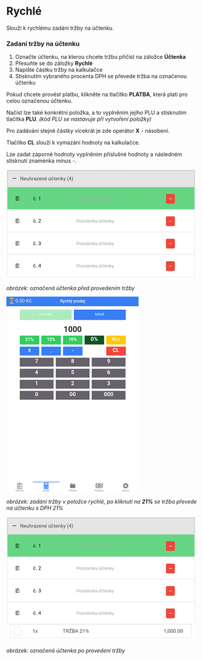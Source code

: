# Rychlé

Slouží k rychlému zadání tržby na účtenku.

### Zadaní tržby na účtenku

1. Označte účtenku, na kterou chcete tržbu přičíst na záložce **Účtenka**
2. Přesuňte se do záložky **Rychlé** 
3. Napište částku tržby na kalkulačce
4. Stisknutím vybraného procenta DPH se převede tržba na označenou účtenku

Pokud chcete provést platbu, klikněte na tlačítko **PLATBA**, která platí pro celou označenou účtenku.

Načíst lze také konkrétní položka, a to vyplněním jejího PLU a stisknutím tlačítka **PLU**. *(kód PLU se nastavuje při vytvoření položky)*

Pro zadávání stejné částky vícekrát je zde operátor **X** - násobení.

Tlačítko **CL** slouží k vymazání hodnoty na kalkulačce.

Lze zadat záporné hodnoty vyplněním příslušné hodnoty a následném stisknutí znaménka mínus -.

![](img/quick_after.png)

*obrázek: označená účtenka před provedením tržby*

![](img/quick_quick.png)

*obrázek: zadání tržby v položce rychlé, po kliknutí na **21%** se tržba převede na účtenku s DPH 21%*

![](img/quick_before.png)

*obrázek: označená účtenka po provedení tržby*
